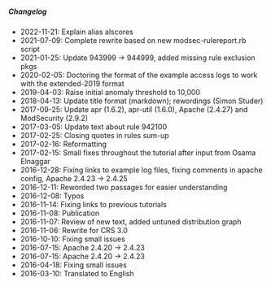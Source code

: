 ##### Changelog

* 2022-11-21: Explain alias alscores
* 2021-07-09: Complete rewrite based on new modsec-rulereport.rb script
* 2021-01-25: Update 943999 -> 944999, added missing rule exclusion pkgs
* 2020-02-05: Doctoring the format of the example access logs to work with the extended-2019 format
* 2019-04-03: Raise initial anomaly threshold to 10,000
* 2018-04-13: Update title format (markdown); rewordings (Simon Studer)
* 2017-09-25: Update apr (1.6.2), apr-util (1.6.0), Apache (2.4.27) and ModSecurity (2.9.2)
* 2017-03-05: Update text about rule 942100
* 2017-02-25: Closing quotes in rules sum-up
* 2017-02-16: Reformatting
* 2017-02-15: Small fixes throughout the tutorial after input from Osama Elnaggar
* 2016-12-28: Fixing links to example log files, fixing comments in apache config, Apache 2.4.23 -> 2.4.25
* 2016-12-11: Reworded two passages for easier understanding
* 2016-12-08: Typos
* 2016-11-14: Fixing links to previous tutorials
* 2016-11-08: Publication
* 2016-11-07: Review of new text, added untuned distribution graph
* 2016-11-06: Rewrite for CRS 3.0
* 2016-10-10: Fixing small issues
* 2016-07-15: Apache 2.4.20 -> 2.4.23
* 2016-07-15: Apache 2.4.20 -> 2.4.23
* 2016-04-18: Fixing small issues
* 2016-03-10: Translated to English

